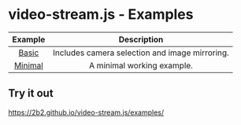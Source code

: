# video-stream.js - Examples

| Example                   | Description                                    |
|:-------------------------:|:----------------------------------------------:|
| [Basic](./basic.html)     | Includes camera selection and image mirroring. |
| [Minimal](./minimal.html) | A minimal working example.                     |

## Try it out
<https://2b2.github.io/video-stream.js/examples/>